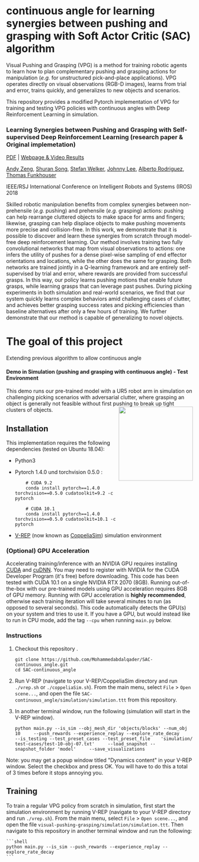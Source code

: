 # continuous angle for learning synergies between pushing and grasping with Soft Actor Critic (SAC) algorithm 

Visual Pushing and Grasping (VPG) is a method for training robotic agents to learn how to plan complementary pushing and grasping actions for manipulation (*e.g.* for unstructured pick-and-place applications). VPG operates directly on visual observations (RGB-D images), learns from trial and error, trains quickly, and generalizes to new objects and scenarios.



This repository provides a modified Pytorch implementation of VPG  for training and testing VPG policies with continuous angles with Deep Reinforcement Learning in simulation. 


### Learning Synergies between Pushing and Grasping with Self-supervised Deep Reinforcement Learning (research paper & Original implemetation)

[PDF](https://arxiv.org/pdf/1803.09956.pdf) | [Webpage & Video Results](http://vpg.cs.princeton.edu/)

[Andy Zeng](http://andyzeng.github.io/), [Shuran Song](http://vision.princeton.edu/people/shurans/), [Stefan Welker](https://www.linkedin.com/in/stefan-welker), [Johnny Lee](http://johnnylee.net/), [Alberto Rodriguez](http://meche.mit.edu/people/faculty/ALBERTOR@MIT.EDU), [Thomas Funkhouser](https://www.cs.princeton.edu/~funk/)

IEEE/RSJ International Conference on Intelligent Robots and Systems (IROS) 2018

Skilled robotic manipulation benefits from complex synergies between non-prehensile (*e.g.* pushing) and prehensile (*e.g.* grasping) actions: pushing can help rearrange cluttered objects to make space for arms and fingers; likewise, grasping can help displace objects to make pushing movements more precise and collision-free. In this work, we demonstrate that it is possible to discover and learn these synergies from scratch through model-free deep reinforcement learning. Our method involves training two fully convolutional networks that map from visual observations to actions: one infers the utility of pushes for a dense pixel-wise sampling of end effector orientations and locations, while the other does the same for grasping. Both networks are trained jointly in a Q-learning framework and are entirely self-supervised by trial and error, where rewards are provided from successful grasps. In this way, our policy learns pushing motions that enable future grasps, while learning grasps that can leverage past pushes. During picking experiments in both simulation and real-world scenarios, we find that our system quickly learns complex behaviors amid challenging cases of clutter, and achieves better grasping success rates and picking efficiencies than baseline alternatives after only a few hours of training. We further demonstrate that our method is capable of generalizing to novel objects.

# The goal of this project

Extending previous algorithm to allow continuous angle


#### Demo in Simulation (pushing and grasping with continuous angle) - Test Environment

This demo runs our pre-trained model with a UR5 robot arm in simulation on challenging picking scenarios with adversarial clutter, where grasping an object is generally not feasible without first pushing to break up tight clusters of objects. 
<img src="images/continuous_angle.gif" height=200px align="right" />


## Installation

This implementation requires the following dependencies (tested on Ubuntu 18.04): 

* Python3
* Pytorch 1.4.0 und torchvision 0.5.0 :

    ```shell
        # CUDA 9.2
        conda install pytorch==1.4.0 torchvision==0.5.0 cudatoolkit=9.2 -c pytorch

        # CUDA 10.1
        conda install pytorch==1.4.0 torchvision==0.5.0 cudatoolkit=10.1 -c pytorch
    ```


* [V-REP](http://www.coppeliarobotics.com/) (now known as [CoppeliaSim](http://www.coppeliarobotics.com/)) simulation environment

### (Optional) GPU Acceleration
Accelerating training/inference with an NVIDIA GPU requires installing [CUDA](https://developer.nvidia.com/cuda-downloads) and [cuDNN](https://developer.nvidia.com/cudnn). You may need to register with NVIDIA for the CUDA Developer Program (it's free) before downloading. This code has been tested with CUDA 10.1 on a single NVIDIA RTX 2070 (8GB). Running out-of-the-box with our pre-trained models using GPU acceleration requires 8GB of GPU memory. Running with GPU acceleration is **highly recommended**, otherwise each training iteration will take several minutes to run (as opposed to several seconds). This code automatically detects the GPU(s) on your system and tries to use it. If you have a GPU, but would instead like to run in CPU mode, add the tag `--cpu` when running `main.py` below.


### Instructions

1. Checkout this repository .

    ```shell
    git clone https://github.com/Mohammedabdalqader/SAC-continuous_angle.git
    cd SAC-continuous_angle
    ```

1. Run V-REP (navigate to your V-REP/CoppeliaSim directory and run `./vrep.sh` or `./coppeliaSim.sh`). From the main menu, select `File` > `Open scene...`, and open the file `SAC-continuous_angle/simulation/simulation.ttt` from this repository.

1. In another terminal window, run the following (simulation will start in the V-REP window). 

    ```shell
    python main.py --is_sim --obj_mesh_dir 'objects/blocks' --num_obj 10     --push_rewards --experience_replay --explore_rate_decay 
    --is_testing --test_preset_cases --test_preset_file    'simulation/  test-cases/test-10-obj-07.txt'     --load_snapshot --snapshot_folder 'model'     --save_visualizations
    ```

Note: you may get a popup window titled "Dynamics content" in your V-REP window. Select the checkbox and press OK. You will have to do this a total of 3 times before it stops annoying you.

## Training

To train a regular VPG policy from scratch in simulation, first start the simulation environment by running V-REP (navigate to your V-REP directory and run `./vrep.sh`). From the main menu, select `File` > `Open scene...`, and open the file `visual-pushing-grasping/simulation/simulation.ttt`. Then navigate to this repository in another terminal window and run the following:

    ```shell
    python main.py --is_sim --push_rewards --experience_replay --explore_rate_decay
    ```


